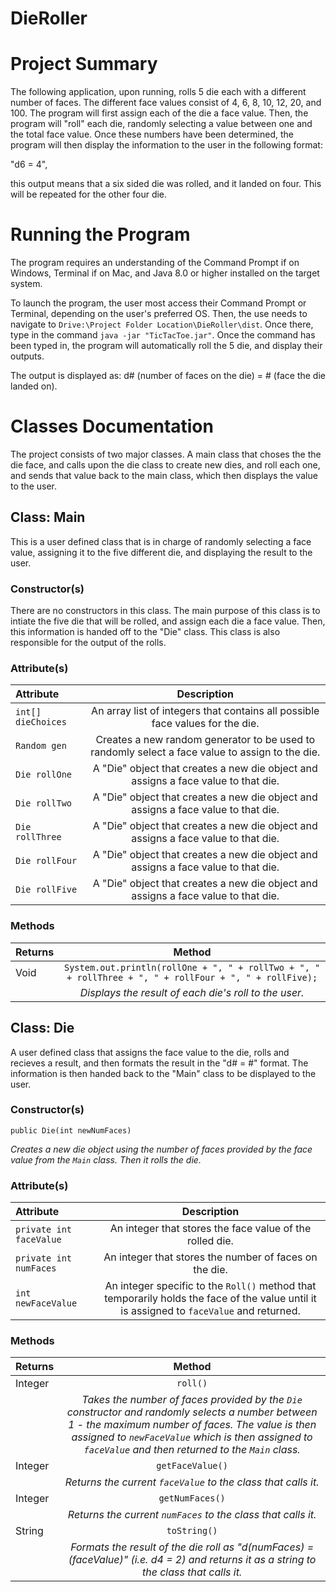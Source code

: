 # DieRoller
# Project Summary

The following application, upon running, rolls 5 die each with a different number of faces. The different face values consist of 4, 6, 8, 10, 12, 20, and 100. The program will first assign each of the die a face value. Then, the program will "roll" each die, randomly selecting a value between one and the total face value. Once these numbers have been determined, the program will then display the information to the user in the following format:

"d6 = 4",

this output means that a six sided die was rolled, and it landed on four. This will be repeated for the other four die. 

# Running the Program

The program requires an understanding of the Command Prompt if on Windows, Terminal if on Mac, and Java 8.0 or higher installed on the target system.

To launch the program, the user most access their Command Prompt or Terminal, depending on the user's preferred OS. Then, the use needs to navigate to `Drive:\Project Folder Location\DieRoller\dist`. Once there, type in the command `java -jar "TicTacToe.jar"`. Once the command has been typed in, the program will automatically roll the 5 die, and display their outputs. 

The output is displayed as: d# (number of faces on the die) = # (face the die landed on).

# Classes Documentation

The project consists of two major classes. A main class that choses the the die face, and calls upon the die class to create new dies, and roll each one, and sends that value back to the main class, which then displays the value to the user.

## Class: Main

This is a user defined class that is in charge of randomly selecting a face value, assigning it to the five different die, and displaying the result to the user.

### Constructor(s)

There are no constructors in this class. The main purpose of this class is to intiate the five die that will be rolled, and assign each die a face value. Then, this information is handed off to the "Die" class. This class is also responsible for the output of the rolls.

### Attribute(s)

| **Attribute** | **Description** |
| :---        |    :----:   |
| `int[] dieChoices` | An array list of integers that contains all possible face values for the die. |
| `Random gen` | Creates a new random generator to be used to randomly select a face value to assign to the die. |
| `Die rollOne` | A "Die" object that creates a new die object and assigns a face value to that die. |
| `Die rollTwo` | A "Die" object that creates a new die object and assigns a face value to that die. |
| `Die rollThree` | A "Die" object that creates a new die object and assigns a face value to that die. |
| `Die rollFour` | A "Die" object that creates a new die object and assigns a face value to that die. |
| `Die rollFive` | A "Die" object that creates a new die object and assigns a face value to that die. |

### Methods
| **Returns** | **Method** |
| :---        |    :----:   |
| Void | `System.out.println(rollOne + ", " + rollTwo + ", " + rollThree + ", " + rollFour + ", " + rollFive);` | 
| | *Displays the result of each die's roll to the user.* |

## Class: Die

A user defined class that assigns the face value to the die, rolls and recieves a result, and then formats the result in the "d# = #" format. The information is then handed back to the "Main" class to be displayed to the user.

### Constructor(s)

`public Die(int newNumFaces)`

*Creates a new die object using the number of faces provided by the face value from the `Main` class. Then it rolls the die.*

### Attribute(s)

| **Attribute** | **Description** |
| :---        |    :----:   |
| `private int faceValue` | An integer that stores the face value of the rolled die. |
| `private int numFaces` | An integer that stores the number of faces on the die. |
| `int newFaceValue` | An integer specific to the `Roll()` method that temporarily holds the face of the value until it is assigned to `faceValue` and returned. |


### Methods
| **Returns** | **Method** |
| :---        |    :----:   |
| Integer | `roll()` |
| | *Takes the number of faces provided by the `Die` constructor and randomly selects a number between 1 - the maximum number of faces. The value is then assigned to `newFaceValue` which is then assigned to `faceValue` and then returned to the `Main` class.* |
| Integer | `getFaceValue()` |
| | *Returns the current `faceValue` to the class that calls it.* |
| Integer | `getNumFaces()` |
| | *Returns the current `numFaces` to the class that calls it.* |
| String | `toString()` |
| | *Formats the result of the die roll as "d(numFaces) = (faceValue)" (i.e. d4 = 2) and returns it as a string to the class that calls it.*|
